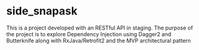 # side_snapask

This is a project developed with an RESTful API in staging.
The purpose of the project is to explore Dependency Injection using Dagger2 
and Butterknife along with RxJava/Retrofit2 and the MVP architectural pattern
